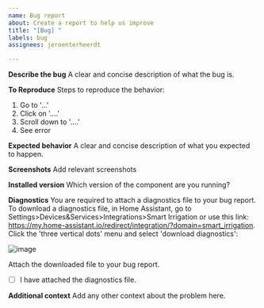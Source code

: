 ```yaml
---
name: Bug report
about: Create a report to help us improve
title: "[Bug] "
labels: bug
assignees: jeroenterheerdt

---
```


**Describe the bug**
A clear and concise description of what the bug is.

**To Reproduce**
Steps to reproduce the behavior:
1. Go to '...'
2. Click on '....'
3. Scroll down to '....'
4. See error

**Expected behavior**
A clear and concise description of what you expected to happen.

**Screenshots**
Add relevant screenshots

**Installed version**
Which version of the component are you running? 

**Diagnostics**
You are required to attach a diagnostics file to your bug report. To download a diagnostics file, in Home Assistant, go to Settings>Devices&Services>Integrations>Smart Irrigation or use this link: https://my.home-assistant.io/redirect/integration/?domain=smart_irrigation. Click the 'three vertical dots' menu and select 'download diagnostics':

![image](https://github.com/jeroenterheerdt/HAsmartirrigation/assets/8188990/a2099522-bacb-4647-9532-5825b0a45723)


Attach the downloaded file to your bug report.

- [ ] I have attached the diagnostics file.

**Additional context**
Add any other context about the problem here.
